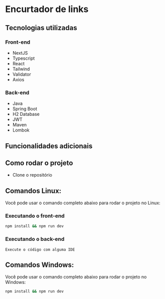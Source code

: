 # Encurtador de links

## Tecnologias utilizadas

### Front-end
- NextJS
- Typescript
- React
- Tailwind
- Validator
- Axios

### Back-end
- Java
- Spring Boot
- H2 Database
- JWT
- Maven
- Lombok

## Funcionalidades adicionais

## Como rodar o projeto

- Clone o repositório

## Comandos Linux:

Você pode usar o comando completo abaixo para rodar o projeto no Linux:

### Executando o front-end
```bash
npm install && npm run dev
```

### Executando o back-end
```
Execute o código com alguma IDE
```

## Comandos Windows:

Você pode usar o comando completo abaixo para rodar o projeto no Windows:

```bash
npm install && npm run dev
```
